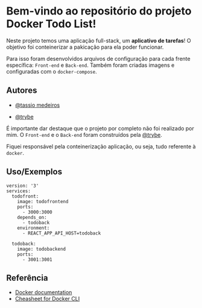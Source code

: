 
# Bem-vindo ao repositório do projeto Docker Todo List!

Neste projeto temos uma aplicação full-stack, um **aplicativo de tarefas**! O objetivo foi conteinerizar a pakicação para ela poder funcionar.

Para isso foram desenvolvidos arquivos de configuração para cada frente específica: `Front-end` e `Back-end`. Também foram criadas imagens e configuradas com o `docker-compose`.

## Autores

- [@tassio medeiros](https://github.com/Tassio-Med)

- [@trybe](https://github.com/betrybe)

É importante dar destaque que o projeto por completo não foi realizado por mim.
O `Front-end` e o `Back-end` foram construídos pela [@trybe](https://github.com/betrybe).

Fiquei responsável pela conteinerização aplicação, ou seja, tudo referente à `docker`.


## Uso/Exemplos

```docker
version: '3'
services:
  todofront:
    image: todofrontend
    ports:
      - 3000:3000
    depends_on:
      - todoback
    environment:
      - REACT_APP_API_HOST=todoback

  todoback:
    image: todobackend
    ports:
      - 3001:3001

```


## Referência

 - [Docker documentation](https://docs.docker.com/desktop/)
 - [Cheasheet for Docker CLI](https://github.com/matiassingers/awesome-readme)
 

